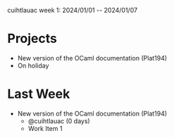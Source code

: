 cuihtlauac week 1: 2024/01/01 -- 2024/01/07

# Projects

- New version of the OCaml documentation (Plat194)
- On holiday

# Last Week

- New version of the OCaml documentation (Plat194)
  - @cuihtlauac (0 days)
  - Work Item 1


